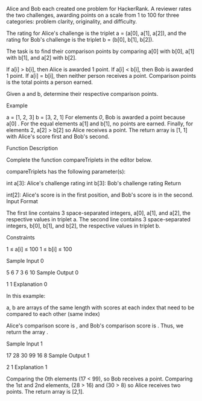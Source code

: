 Alice and Bob each created one problem for HackerRank. A reviewer rates the two challenges, awarding points on a scale from 1 to 100 for three categories: problem clarity, originality, and difficulty.

The rating for Alice's challenge is the triplet a = (a[0], a[1], a[2]), and the rating for Bob's challenge is the triplet b = (b[0], b[1], b[2]).

The task is to find their comparison points by comparing a[0] with b[0], a[1] with b[1], and a[2] with b[2].

If a[i] > b[i], then Alice is awarded 1 point.
If a[i] < b[i], then Bob is awarded 1 point.
If a[i] = b[i], then neither person receives a point.
Comparison points is the total points a person earned.

Given a and b, determine their respective comparison points.

Example

a = [1, 2, 3]
b = [3, 2, 1]
For elements _0_, Bob is awarded a point because a[0] .
For the equal elements a[1] and b[1], no points are earned.
Finally, for elements 2, a[2] > b[2] so Alice receives a point.
The return array is [1, 1] with Alice's score first and Bob's second.

Function Description

Complete the function compareTriplets in the editor below.

compareTriplets has the following parameter(s):

int a[3]: Alice's challenge rating
int b[3]: Bob's challenge rating
Return

int[2]: Alice's score is in the first position, and Bob's score is in the second.
Input Format

The first line contains 3 space-separated integers, a[0], a[1], and a[2], the respective values in triplet a.
The second line contains 3 space-separated integers, b[0], b[1], and b[2], the respective values in triplet b.

Constraints

1 ≤ a[i] ≤ 100
1 ≤ b[i] ≤ 100

Sample Input 0

5 6 7
3 6 10
Sample Output 0

1 1
Explanation 0

In this example:

a, b are arrays of the same length with scores at each index that need to be compared to each other (same index)

Alice's comparison score is , and Bob's comparison score is . Thus, we return the array .

Sample Input 1

17 28 30
99 16 8
Sample Output 1

2 1
Explanation 1

Comparing the 0th elements (17 < 99), so Bob receives a point.
Comparing the 1st and 2nd elements, (28 > 16) and (30 > 8) so Alice receives two points.
The return array is [2,1].
